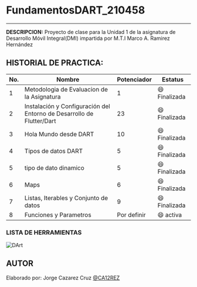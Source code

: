# FundamentosDART_210458
------------
**DESCRIPCION:**
Proyecto de clase para la Unidad 1 de la asignatura de Desarrollo Móvil Integral(DMI) impartida por M.T.I Marco A. Ramirez Hernández

## HISTORIAL DE PRACTICA:

|No. |Nombre|Potenciador|Estatus|
|--|--|--|--|
|1|Metodologia de Evaluacion de la Asignatura|1|:smile: Finalizada|
|2|Instalación y Configuración del Entorno de Desarrollo de Flutter/Dart|23|:smile: Finalizada|
|3|Hola Mundo desde DART|10|:smile: Finalizada|
|4|Tipos de datos DART|5|:smile: Finalizada|
|5|tipo de dato dinamico|5|:smile: Finalizada|
|6|Maps|6|:smile: Finalizada|
|7|Listas, Iterables y Conjunto de datos|9|:smile: Finalizada|
|8|Funciones y Parametros|Por definir|:smile: activa|
### LISTA DE HERRAMIENTAS
![DArt](https://img.shields.io/badge/Dart-0175C2?style=for-the-badge&logo=dart&logoColor=white)


## AUTOR 
Elaborado por: Jorge Cazarez Cruz [@CA12REZ]()

